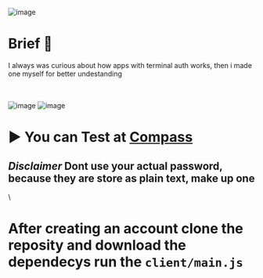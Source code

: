 ![image](https://user-images.githubusercontent.com/66091116/230682039-0511861b-2517-4ce2-8da4-328def7c0eff.png)


# Brief 📖
I always was curious about how apps with terminal auth works, then i made one myself for better undestanding

\
\
![image](https://user-images.githubusercontent.com/66091116/230682378-4ea84d1c-f627-4ea8-8a54-55e18e931cb2.png)
![image](https://user-images.githubusercontent.com/66091116/230682561-55e49247-a4fd-4f37-b7dc-c49bf75e7395.png)

# ▶️  You can Test at [Compass](https://compass-h5gl.onrender.com/)
## *Disclaimer* Dont use your actual password, because they are store as plain text, make up one 
\
# After creating an account clone the reposity and download the dependecys run the `client/main.js`
